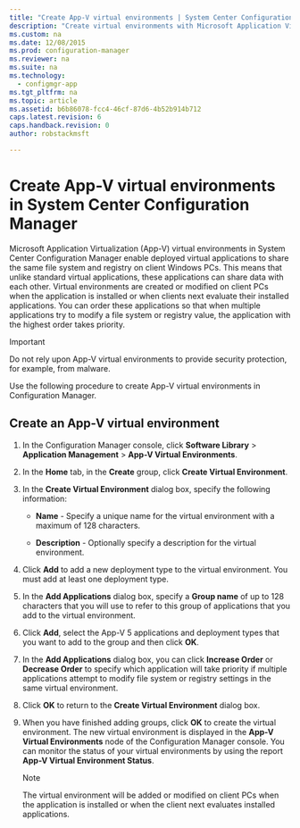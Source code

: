 ```yaml
---
title: "Create App-V virtual environments | System Center Configuration Manager"
description: "Create virtual environments with Microsoft Application Virtualization so apps can share data with each other."
ms.custom: na
ms.date: 12/08/2015
ms.prod: configuration-manager
ms.reviewer: na
ms.suite: na
ms.technology:
  - configmgr-app
ms.tgt_pltfrm: na
ms.topic: article
ms.assetid: b6b86078-fcc4-46cf-87d6-4b52b914b712
caps.latest.revision: 6
caps.handback.revision: 0
author: robstackmsft

---
```

# Create App-V virtual environments in System Center Configuration Manager
Microsoft Application Virtualization (App-V) virtual environments in System Center Configuration Manager enable deployed virtual applications to share the same file system and registry on client Windows PCs. This means that unlike standard virtual applications, these applications can share data with each other. Virtual environments are created or modified on client PCs when the application is installed or when clients next evaluate their installed applications. You can order these applications so that when multiple applications try to modify a file system or registry value, the application with the highest order takes priority.  

> [!IMPORTANT]  
>  Do not rely upon App-V virtual environments to provide security protection, for example, from malware.  

 Use the following procedure to create App-V virtual environments in Configuration Manager.  

## Create an App-V virtual environment  

1.  In the Configuration Manager console, click **Software Library** > **Application Management** > **App-V Virtual Environments**.  

3.  In the **Home** tab, in the **Create** group, click **Create Virtual Environment**.  

4.  In the **Create Virtual Environment** dialog box, specify the following information:  

    -   **Name** - Specify a unique name for the virtual environment with a maximum of 128 characters.  

    -   **Description** - Optionally specify a description for the virtual environment.  

5.  Click **Add** to add a new deployment type to the virtual environment. You must add at least one deployment type.  

6.  In the **Add Applications** dialog box, specify a **Group name** of up to 128 characters that you will use to refer to this group of applications that you add to the virtual environment.  

7.  Click **Add**, select the App-V 5 applications and deployment types that you want to add to the group and then click **OK**.  

8.  In the **Add Applications** dialog box, you can click **Increase Order** or **Decrease Order** to specify which application will take priority if multiple applications attempt to modify file system or registry settings in the same virtual environment.  

9. Click **OK** to return to the **Create Virtual Environment** dialog box.  

10. When you have finished adding groups, click **OK** to create the virtual environment. The new virtual environment is displayed in the **App-V Virtual Environments** node of the Configuration Manager console. You can monitor the status of your virtual environments by using the report **App-V Virtual Environment Status**.  

    > [!NOTE]  
    >  The virtual environment will be added or modified on client PCs when the application is installed or when the client next evaluates installed applications.  
